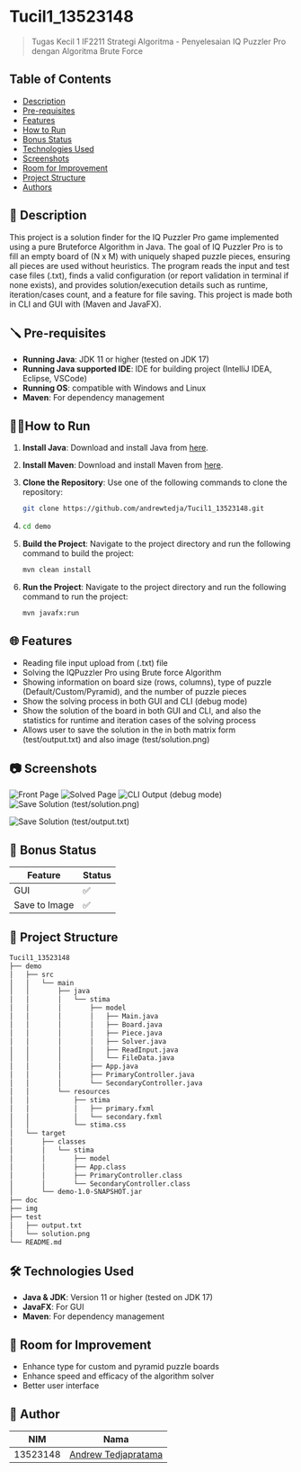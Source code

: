 # Tucil1_13523148

> Tugas Kecil 1 IF2211 Strategi Algoritma - Penyelesaian IQ Puzzler Pro dengan Algoritma Brute Force

## Table of Contents

-   [Description](#description)
-   [Pre-requisites](#pre-requisites)
-   [Features](#features)
-   [How to Run](#how-to-run)
-   [Bonus Status](#bonus-status)
-   [Technologies Used](#technologies-used)
-   [Screenshots](#screenshots)
-   [Room for Improvement](#room-for-improvement)
-   [Project Structure](#project-structure)
-   [Authors](#authors)

## 📝 Description

This project is a solution finder for the IQ Puzzler Pro game implemented using a pure Bruteforce Algorithm in Java. The goal of IQ Puzzler Pro is to fill an empty board of (N x M) with uniquely shaped puzzle pieces, ensuring all pieces are used without heuristics. The program reads the input and test case files (.txt), finds a valid configuration (or report validation in terminal if none exists), and provides solution/execution details such as runtime, iteration/cases count, and a feature for file saving. This project is made both in CLI and GUI with (Maven and JavaFX).

## 🪛 Pre-requisites

-   **Running Java**: JDK 11 or higher (tested on JDK 17)
-   **Running Java supported IDE**: IDE for building project (IntelliJ IDEA, Eclipse, VSCode)
-   **Running OS**: compatible with Windows and Linux
-   **Maven**: For dependency management

## 🏃‍♂️How to Run

1. **Install Java**: Download and install Java from [here](https://www.oracle.com/java/technologies/downloads/).
2. **Install Maven**: Download and install Maven from [here](https://maven.apache.org/download.cgi).
3. **Clone the Repository**: Use one of the following commands to clone the repository:

    ```bash
    git clone https://github.com/andrewtedja/Tucil1_13523148.git
    ```

4. ```bash
   cd demo
   ```
5. **Build the Project**: Navigate to the project directory and run the following command to build the project:

    ```bash
    mvn clean install
    ```

6. **Run the Project**: Navigate to the project directory and run the following command to run the project:

    ```bash
    mvn javafx:run
    ```

## 🌐 Features

-   Reading file input upload from (.txt) file
-   Solving the IQPuzzler Pro using Brute force Algorithm
-   Showing information on board size (rows, columns), type of puzzle (Default/Custom/Pyramid), and the number of puzzle pieces
-   Show the solving process in both GUI and CLI (debug mode)
-   Show the solution of the board in both GUI and CLI, and also the statistics for runtime and iteration cases of the solving process
-   Allows user to save the solution in the in both matrix form (test/output.txt) and also image (test/solution.png)

## 📷 Screenshots

![Front Page](./img/front_page.png)
![Solved Page](./img/solved_page.png)
![CLI Output (debug mode)](./img/CLI.png)
![Save Solution (test/solution.png)](./img/save_solution_png.png)

![Save Solution (test/output.txt)](./img/save_output_txt.png)

## 🎁 Bonus Status

| Feature       | Status |
| ------------- | ------ |
| GUI           | ✅     |
| Save to Image | ✅     |

## 📁 Project Structure

```bash
Tucil1_13523148
├── demo
│   ├── src
│   │   └── main
│   │       ├── java
│   │       │   └── stima
│   │       │       ├── model
│   │       │       │   ├── Main.java
│   │       │       │   ├── Board.java
│   │       │       │   ├── Piece.java
│   │       │       │   ├── Solver.java
│   │       │       │   ├── ReadInput.java
│   │       │       │   └── FileData.java
│   │       │       ├── App.java
│   │       │       ├── PrimaryController.java
│   │       │       └── SecondaryController.java
│   │       └── resources
│   │           ├── stima
│   │           │   ├── primary.fxml
│   │           │   └── secondary.fxml
│   │           └── stima.css
│   └── target
│       ├── classes
│       │   └── stima
│       │       ├── model
│       │       ├── App.class
│       │       ├── PrimaryController.class
│       │       └── SecondaryController.class
│       └── demo-1.0-SNAPSHOT.jar
├── doc
├── img
├── test
│   ├── output.txt
│   └── solution.png
└── README.md

```

## 🛠️ Technologies Used

-   **Java & JDK**: Version 11 or higher (tested on JDK 17)
-   **JavaFX**: For GUI
-   **Maven**: For dependency management

## 🚧 Room for Improvement

-   Enhance type for custom and pyramid puzzle boards
-   Enhance speed and efficacy of the algorithm solver
-   Better user interface

## 🪪 Author

<table>
    <thead>
        <tr>
            <th>NIM</th>
            <th>Nama</th>
        </tr>
    </thead>
    <tbody>
        <tr>
            <td>13523148</td>
            <td><a href="https://github.com/andrewtedja">Andrew Tedjapratama</a></td>
        </tr>
    </tbody>
</table>
